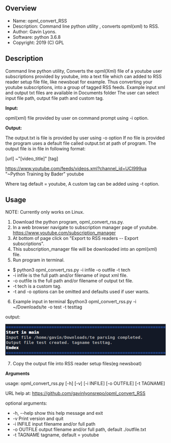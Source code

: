 Overview
--------------------------------------------
* Name: opml_convert_RSS
* Description: Command line python utility , converts opml(xml) to RSS.
* Author: Gavin Lyons.
* Software: python 3.6.8
* Copyright: 2019 (C) GPL 
 
Description
---------

Command line python utility, 
Converts the opml(Xml) file of a youtube user subscriptions provided by youtube, 
into a text file which can added to RSS reader setup file
file, like newsboat for example. Thus converting your youtube subscriptions,
into a group of tagged RSS feeds. 
Example input xml and output txt files are available in Documents folder
The user can select input file path, output file path and custom tag.

**Input:**

opml(xml) file provided by user on command prompt using -i option.

**Output:**

The output.txt is file is provided by user using -o option 
If no file is provided the program uses a default file called output.txt at path of
program. The output file is in file in following format:

[url] ~"[video_title]" [tag]

https://www.youtube.com/feeds/videos.xml?channel_id=UCI999ua  "~Python Training by Bader"  youtube

Where tag default = youtube, A custom tag can be added using -t option.

Usage
--------

NOTE: Currently only works on Linux.

1. Download the python program, opml_convert_rss.py.
2. In a web browser navigate to subscription manager page of youtube.
https://www.youtube.com/subscription_manager
3. At bottom of page click on "Export to RSS readers -- Export subscriptions".
4. This subscription_manager file will be downloaded into an opml(xml) file.
5. Run program in terminal. 

* $ python3 opml_convert_rss.py -i infile -o outfile -t tech
* -i infile is the full path and/or filename of input xml file.
* -o outfile is the full path and/or filename of output txt file.
* -t tech is a custom tag.
* -t and -o options can be omitted and defaults used if user wants.

6. Example input in terminal $python3 opml_convert_rss.py -i ~/Downloads/te -o test -t testtag

output:

![SS](https://raw.githubusercontent.com/gavinlyonsrepo/opml_convert_RSS/master/screenshots/opml.png)

7. Copy the output file into RSS reader setup files(eg newsboat)
 
 
**Arguments**

usage: opml_convert_rss.py [-h] [-v] [-i INFILE] [-o OUTFILE] [-t TAGNAME]

URL help at: https://github.com/gavinlyonsrepo/opml_convert_RSS

optional arguments:

* -h, --help  show this help message and exit
* -v          Print version and quit
* -i INFILE   input filename and/or full path
* -o OUTFILE  output filename and/or full path, default ./outfile.txt
* -t TAGNAME  tagname, default = youtube


